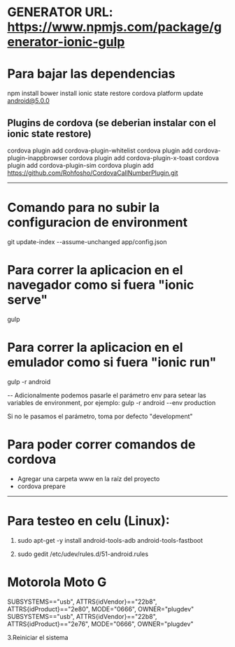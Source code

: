 # GENERATOR URL: https://www.npmjs.com/package/generator-ionic-gulp

# Para bajar las dependencias
npm install
bower install
ionic state restore
cordova platform update android@5.0.0

## Plugins de cordova (se deberian instalar con el ionic state restore)
cordova plugin add cordova-plugin-whitelist
cordova plugin add cordova-plugin-inappbrowser
cordova plugin add cordova-plugin-x-toast
cordova plugin add cordova-plugin-sim
cordova plugin add https://github.com/Rohfosho/CordovaCallNumberPlugin.git

--- 

# Comando para no subir la configuracion de environment
git update-index --assume-unchanged app/config.json

# Para correr la aplicacion en el navegador como si fuera "ionic serve"
gulp

# Para correr la aplicacion en el emulador como si fuera "ionic run"
gulp -r android

-- Adicionalmente podemos pasarle el parámetro env para setear las variables de environment, por ejemplo:
gulp -r android --env production

Si no le pasamos el parámetro, toma por defecto "development"

# Para poder correr comandos de cordova
- Agregar una carpeta www en la raíz del proyecto
- cordova prepare

---

# Para testeo en celu (Linux):
1. sudo apt-get -y install android-tools-adb android-tools-fastboot

2. sudo gedit /etc/udev/rules.d/51-android.rules
# Motorola Moto G 
SUBSYSTEMS=="usb", ATTRS{idVendor}=="22b8", ATTRS{idProduct}=="2e80", MODE="0666", OWNER="plugdev" 
SUBSYSTEMS=="usb", ATTRS{idVendor}=="22b8", ATTRS{idProduct}=="2e76", MODE="0666", OWNER="plugdev"

3.Reiniciar el sistema